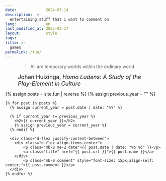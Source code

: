 ```yaml
---
date:             2024-07-14
description:  >-
  entertaining stuff that i want to comment on
lang:             en
last_modified_at: 2025-03-17
layout:           style
tags:
title: >-
  games
permalink: /fun/
---
```

<figure class="container-lg" style="padding: 0;">
    <blockquote class="blockquote">
    <p> All are temporary worlds within the ordinary world.</p>
    </blockquote>
    <figcaption class="blockquote-footer" style="font-size: 18px;">
    Johan Huizinga,  <cite title="Source Title"> Homo Ludens: A Study of the Play-Element in Culture</cite>
    </figcaption>
</figure>


<div class="container-lg" style="padding: 0;">
    {% assign posts = site.fun | reverse %}
    {% assign previous_year = "" %}

    {% for post in posts %}
      {% assign current_year = post.date | date: "%Y" %}
      
      {% if current_year != previous_year %}
        <h2>{{ current_year }}</h2>
        {% assign previous_year = current_year %}
      {% endif %}

      <div class="d-flex justify-content-between">
        <div class="d-flex align-items-center">
            <p class="mb-0 me-2 date">{{ post.date | date: "%b %d" }}</p>
            <a class="title" href="{{ post.url }}">{{ post.name }}</a>
        </div>
            <p class="mb-0 comment" style="font-size: 15px;align-self: center;">{{ post.comment }}</p>
      </div>
    {% endfor %}

</div>
